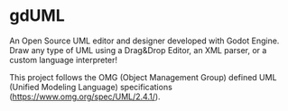 # gdUML
An Open Source UML editor and designer developed with Godot Engine. Draw any type of UML using a Drag&Drop Editor, an XML parser, or a custom language interpreter!

This project follows the OMG (Object Management Group) defined UML (Unified Modeling Language) specifications (https://www.omg.org/spec/UML/2.4.1/).
